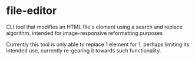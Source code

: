 # file-editor

CLI tool that modifies an HTML file's element using a search and replace algorithm, intended for image-responsive reformatting purposes

Currently this tool is only able to replace 1 element for 1, perhaps limiting its intended use, currently re-gearing it towards such functionality.

